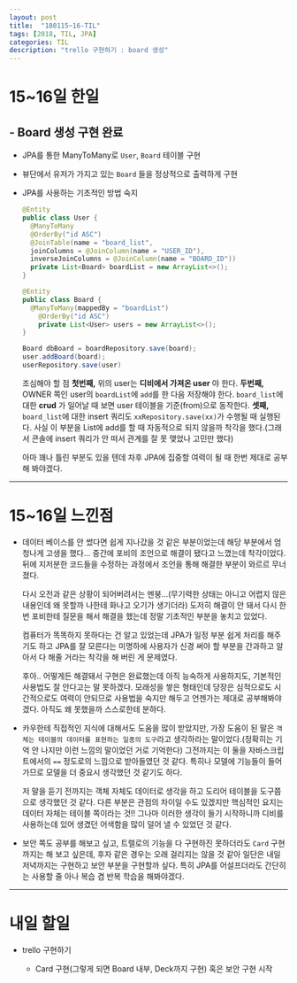```yaml
---
layout: post
title:  "180115~16-TIL"
tags: [2018, TIL, JPA]
categories: TIL
description: "trello 구현하기 : board 생성"
---
```


15~16일 한일
============

## - Board 생성 구현 완료  
  - JPA를 통한 ManyToMany로 `User`, `Board` 테이블 구현    

  - 뷰단에서 유저가 가지고 있는 `Board` 들을 정상적으로 출력하게 구현  

  - JPA를 사용하는 기초적인 방법 숙지  

    ```java
    @Entity
    public class User {
      @ManyToMany
      @OrderBy("id ASC")
      @JoinTable(name = "board_list",
      joinColumns = @JoinColumn(name = "USER_ID"),
      inverseJoinColumns = @JoinColumn(name = "BOARD_ID"))
      private List<Board> boardList = new ArrayList<>();
    }
    ```
    ```java
    @Entity
    public class Board {
      @ManyToMany(mappedBy = "boardList")
    	@OrderBy("id ASC")
    	private List<User> users = new ArrayList<>();
    }
    ```
    ```java
    Board dbBoard = boardRepository.save(board);
    user.addBoard(board);
  	userRepository.save(user)
    ```  

    조심해야 할 점 **첫번째,** 위의 user는 **디비에서 가져온 user** 야 한다. **두번째,** OWNER 쪽인 user의 `boardList`에 `add`를 한 다음 저장해야 한다. `board_list`에 대한 **crud** 가 일어날 때 보면 user 테이블을 기준(from)으로 동작한다. **셋째,** `board_list`에 대한 insert 쿼리도 `xxRepository.save(xx)`가 수행될 때 실행된다. 사실 이 부분을 List에 add를 할 때 자동적으로 되지 않을까 착각을 했다.(그래서 콘솔에 insert 쿼리가 안 떠서 관계를 잘 못 맺었나 고민만 했다)  

    아마 꽤나 틀린 부분도 있을 텐데 차후 JPA에 집중할 여력이 될 때 한번 제대로 공부해 봐야겠다.

---

15~16일 느낀점
=============

- 데이터 베이스를 안 썼다면 쉽게 지나갔을 것 같은 부분이었는데 해당 부분에서 엄청나게 고생을 했다... 중간에 포비의 조언으로 해결이 됐다고 느꼈는데 착각이었다. 뒤에 지저분한 코드들을 수정하는 과정에서 조언을 통해 해결한 부분이 와르르 무너졌다.

  다시 오전과 같은 상황이 되어버려서는 멘붕...(무기력한 상태는 아니고 어렵지 않은 내용인데 왜 못할까 나한테 화나고 오기가 생기더라) 도저히 해결이 안 돼서 다시 한번 포비한테 질문을 해서 해결을 했는데 정말 기초적인 부분을 놓치고 있었다.  

  컴퓨터가 똑똑하지 못하다는 건 알고 있었는데 JPA가 일정 부분 쉽게 처리를 해주기도 하고 JPA를 잘 모른다는 미명하에 사용자가 신경 써야 할 부분을 간과하고 알아서 다 해줄 거라는 착각을 해 버린 게 문제였다.

  후아.. 어떻게든 해결돼서 구현은 완료했는데 아직 능숙하게 사용하지도, 기본적인 사용법도 잘 안다고는 말 못하겠다. 모래성을 쌓은 형태인데 당장은 심적으로도 시간적으로도 여력이 안되므로 사용법을 숙지만 해두고 언젠가는 제대로 공부해봐야겠다. 아직도 왜 못했을까 스스로한테 분하다.  

- 카우한테 직접적인 지식에 대해서도 도움을 많이 받았지만, 가장 도움이 된 말은 `객체는 테이블의 데이터를 표현하는 일종의 도구`라고 생각하라는 말이었다.(정확히는 기억 안 나지만 이런 느낌의 말이었던 거로 기억한다) 그전까지는 이 둘을 자바스크립트에서의 `==` 정도로의 느낌으로 받아들였던 것 같다. 특히나 모델에 기능들이 들어가므로 모델을 더 중요시 생각했던 것 같기도 하다.    

  저 말을 듣기 전까지는 객체 자체도 데이터로 생각을 하고 도리어 테이블을 도구쯤으로 생각했던 것 같다. 다른 부분은 관점의 차이일 수도 있겠지만 핵심적인 요지는 데이터 자체는 테이블 쪽이라는 것!! 그나마 이러한 생각이 들기 시작하니까 디비를 사용하는데 있어 생겼던 어색함을 많이 덜어 낼 수 있었던 것 같다.

- 보안 쪽도 공부를 해보고 싶고, 트렐로의 기능을 다 구현하진 못하더라도 `Card` 구현까지는 해 보고 싶은데, 후자 같은 경우는 오래 걸리지는 않을 것 같아 일단은 내일 저녁까지는 구현하고 보안 부분을 구현할까 싶다. 특히 JPA를 어설프더라도 간단히는 사용할 줄 아나 복습 겸 반복 학습을 해봐야겠다.

---

내일 할일
=========

- trello 구현하기  

  - Card 구현(그렇게 되면 Board 내부, Deck까지 구현) 혹은 보안 구현 시작  
